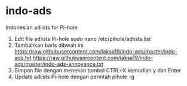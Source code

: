 # indo-ads
Indonesian adlists for Pi-hole

1. Edit file adlists Pi-hole
sudo nano /etc/pihole/adlists.list
2. Tambahkan baris dibwah ini.
https://raw.githubusercontent.com/laksa19/indo-ads/master/indo-ads.txt
https://raw.githubusercontent.com/laksa19/indo-ads/master/indo-ads-annoyance.txt
3. Simpan file dengan menekan tombol CTRL+X kemudian y dan Enter
4. Update adlists Pi-hole dengan perintah pihole -g 
